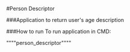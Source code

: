 #Person Descriptor

###Application to return user's age description

###How to run
To run application in CMD:

""""person_descriptor""""
